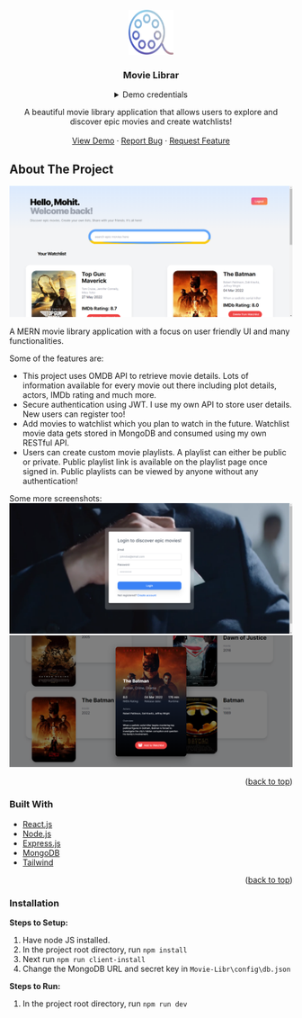 <!-- PROJECT LOGO -->
<br />
<div align="center">
  <a href="https://github.com/mohitxsh/Movie-Libr">
    <img src="assets/movie-libr.png" alt="Logo" width="80" height="80">
  </a>
  <!-- TABLE OF CONTENTS -->

  <h3 align="center">Movie Librar</h3>
  <details>
  <summary>Demo credentials</summary>
  <code>
    user3@test.com 
    </code>
    <br/>
    <code>
    user3
  </code>
</details>
  <p align="center">
    A beautiful movie library application that allows users to explore and discover epic movies and create watchlists!
    <br />
    <br />
    <a href="https://frozen-stream-46804.herokuapp.com/">View Demo</a>
    ·
    <a href="https://github.com/mohitxsh/Movie-Libr/issues">Report Bug</a>
    ·
    <a href="https://github.com/mohitxsh/Movie-Libr/issues">Request Feature</a>
  </p>
</div>

<!-- ABOUT THE PROJECT -->
## About The Project

![Movie Library Screen Shot](https://github.com/mohitxsh/Movie-Libr/blob/main/assets/home.png)

A MERN movie library application with a focus on user friendly UI and many functionalities.

Some of the features are:
* This project uses OMDB API to retrieve movie details. Lots of information available for every movie out there including plot details, actors, IMDb rating and much more.
* Secure authentication using JWT. I use my own API to store user details. New users can register too!
* Add movies to watchlist which you plan to watch in the future. Watchlist movie data gets stored in MongoDB and consumed using my own RESTful API.
* Users can create custom movie playlists. A playlist can either be public or private. Public playlist link is available on the playlist page once signed in. Public playlists can be viewed by anyone without any authentication!

Some more screenshots:
![Movie Library-Login Screen Shot](https://github.com/mohitxsh/Movie-Libr/blob/main/assets/login.png)
![Movie Library-Details Screen Shot](https://github.com/mohitxsh/Movie-Libr/blob/main/assets/batman.png)

<p align="right">(<a href="#top">back to top</a>)</p>

### Built With

* [React.js](https://reactjs.org/)
* [Node.js](https://nodejs.dev/)
* [Express.js](https://expressjs.com/)
* [MongoDB](https://www.mongodb.com/)
* [Tailwind](https://tailwindcss.com/)

<p align="right">(<a href="#top">back to top</a>)</p>

### Installation
**Steps to Setup:**

1. Have node JS installed.
2. In the project root directory, run `npm install`
3. Next run `npm run client-install`
4. Change the MongoDB URL and secret key in `Movie-Libr\config\db.json`

**Steps to Run:**

1. In the project root directory, run `npm run dev`

